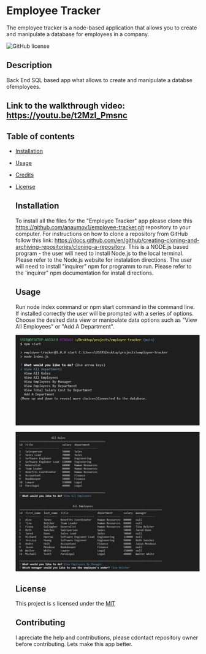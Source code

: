 # Employee Tracker
The employee tracker is a node-based application that allows you to create and manipulate a database for employees in a company.

 ![GitHub license](https://img.shields.io/badge/license-MIT-blue.svg)

  ## Description
  Back End SQL based app what allows to create and manipulate a databse ofemployees.
  
  ## Link to the walkthrough video: https://youtu.be/t2Mzl_Pmsnc

## Table of contents
* [Installation](#installation)
* [Usage](#usage)
* [Credits](#credits)
* [License](#licence)
  

  ## Installation
  
  To install all the files for the "Employee Tracker" app please clone this https://github.com/anaumov1/employee-tracker.git repository to your computer. For instructions on how to clone a repository from GitHub follow this link: https://docs.github.com/en/github/creating-cloning-and-archiving-repositories/cloning-a-repository.
This is a NODE.js based program - the user will need to install Node.js to the local terminal. Please refer to the Node.js website for instalation directions.
The user will need to install "inquirer" npm for programm to run. Please refer to the 'inquirer" npm documentation for install directions.
  
  ## Usage
  Run node index command or npm start command in the command line. If installed correctly the user will be prompted with a series of options. Choose the desired data view or manipulate data options such as "View All Employees" or "Add A Department".
  
  ![alt text](assets/images/Screenshot.PNG)
  
  ![alt text](assets/images/Screenshot1.PNG)


  ## License
  This project is s licensed under the [MIT](LICENSE)
    
  ## Contributing
  I apreciate the help and contributions, please cdontact repository owner before contributing. Lets make this app better.


